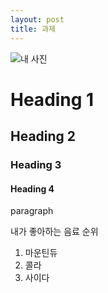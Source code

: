 ```yaml
--- 
layout: post
title: 과제
---
```

<!--image-->
![내 사진](https://cdn.discordapp.com/attachments/1047066119602704385/1082280594144251997/1624122470784-3.jpg)

# Heading 1
## Heading 2
### Heading 3
#### Heading 4
paragraph

<!-- bullet list-->

내가 좋아하는 음료 순위
1. 마운틴듀
2. 콜라
3. 사이다


